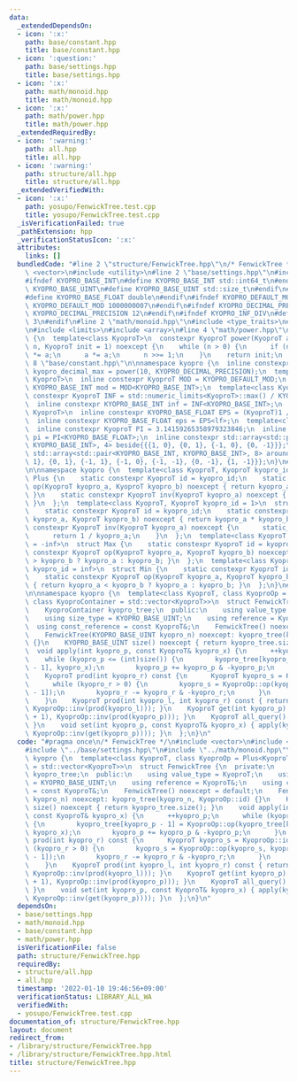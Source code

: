 ```yaml
---
data:
  _extendedDependsOn:
  - icon: ':x:'
    path: base/constant.hpp
    title: base/constant.hpp
  - icon: ':question:'
    path: base/settings.hpp
    title: base/settings.hpp
  - icon: ':x:'
    path: math/monoid.hpp
    title: math/monoid.hpp
  - icon: ':x:'
    path: math/power.hpp
    title: math/power.hpp
  _extendedRequiredBy:
  - icon: ':warning:'
    path: all.hpp
    title: all.hpp
  - icon: ':warning:'
    path: structure/all.hpp
    title: structure/all.hpp
  _extendedVerifiedWith:
  - icon: ':x:'
    path: yosupo/FenwickTree.test.cpp
    title: yosupo/FenwickTree.test.cpp
  _isVerificationFailed: true
  _pathExtension: hpp
  _verificationStatusIcon: ':x:'
  attributes:
    links: []
  bundledCode: "#line 2 \"structure/FenwickTree.hpp\"\n/* FenwickTree */\n#include\
    \ <vector>\n#include <utility>\n#line 2 \"base/settings.hpp\"\n#include <cstdint>\n\
    #ifndef KYOPRO_BASE_INT\n#define KYOPRO_BASE_INT std::int64_t\n#endif\n#ifndef\
    \ KYOPRO_BASE_UINT\n#define KYOPRO_BASE_UINT std::size_t\n#endif\n#ifndef KYOPRO_BASE_FLOAT\n\
    #define KYOPRO_BASE_FLOAT double\n#endif\n#ifndef KYOPRO_DEFAULT_MOD\n#define\
    \ KYOPRO_DEFAULT_MOD 1000000007\n#endif\n#ifndef KYOPRO_DECIMAL_PRECISION\n#define\
    \ KYOPRO_DECIMAL_PRECISION 12\n#endif\n#ifndef KYOPRO_INF_DIV\n#define KYOPRO_INF_DIV\
    \ 3\n#endif\n#line 2 \"math/monoid.hpp\"\n#include <type_traits>\n#line 3 \"base/constant.hpp\"\
    \n#include <limits>\n#include <array>\n#line 4 \"math/power.hpp\"\nnamespace kyopro\
    \ {\n  template<class KyoproT>\n  constexpr KyoproT power(KyoproT a, std::uint64_t\
    \ n, KyoproT init = 1) noexcept {\n    while (n > 0) {\n      if (n & 1) init\
    \ *= a;\n      a *= a;\n      n >>= 1;\n    }\n    return init;\n  }\n}\n#line\
    \ 8 \"base/constant.hpp\"\n\nnamespace kyopro {\n  inline constexpr std::uint64_t\
    \ kyopro_decimal_max = power(10, KYOPRO_DECIMAL_PRECISION);\n  template<class\
    \ KyoproT>\n  inline constexpr KyoproT MOD = KYOPRO_DEFAULT_MOD;\n  inline constexpr\
    \ KYOPRO_BASE_INT mod = MOD<KYOPRO_BASE_INT>;\n  template<class KyoproT>\n  inline\
    \ constexpr KyoproT INF = std::numeric_limits<KyoproT>::max() / KYOPRO_INF_DIV;\n\
    \  inline constexpr KYOPRO_BASE_INT inf = INF<KYOPRO_BASE_INT>;\n  template<class\
    \ KyoproT>\n  inline constexpr KYOPRO_BASE_FLOAT EPS = (KyoproT)1 / decimal_precision_max;\n\
    \  inline constexpr KYOPRO_BASE_FLOAT eps = EPS<lf>;\n  template<class KyoproT>\n\
    \  inline constexpr KyoproT PI = 3.14159265358979323846;\n  inline constexpr KYOPRO_BASE_FLOAT\
    \ pi = PI<KYOPRO_BASE_FLOAT>;\n  inline constexpr std::array<std::pair<KYOPRO_BASE_INT,\
    \ KYOPRO_BASE_INT>, 4> beside{{{1, 0}, {0, 1}, {-1, 0}, {0, -1}}};\n  inline constexpr\
    \ std::array<std::pair<KYOPRO_BASE_INT, KYOPRO_BASE_INT>, 8> around{{{1, 0}, {1,\
    \ 1}, {0, 1}, {-1, 1}, {-1, 0}, {-1, -1}, {0, -1}, {1, -1}}};\n}\n#line 4 \"math/monoid.hpp\"\
    \n\nnamespace kyopro {\n  template<class KyoproT, KyoproT kyopro_id = 0>\n  struct\
    \ Plus {\n    static constexpr KyoproT id = kyopro_id;\n    static constexpr KyoproT\
    \ op(KyoproT kyopro_a, KyoproT kyopro_b) noexcept { return kyopro_a + kyopro_b;\
    \ }\n    static constexpr KyoproT inv(KyoproT kyopro_a) noexcept { return -kyopro_a;\
    \ }\n  };\n  template<class KyoproT, KyoproT kyopro_id = 1>\n  struct Mul {\n\
    \    static constexpr KyoproT id = kyopro_id;\n    static constexpr KyoproT op(KyoproT\
    \ kyopro_a, KyoproT kyopro_b) noexcept { return kyopro_a * kyopro_b; }\n    static\
    \ constexpr KyoproT inv(KyoproT kyopro_a) noexcept {\n      static_assert(!std::is_integral_v<KyoproT>);\n\
    \      return 1 / kyopro_a;\n    }\n  };\n  template<class KyoproT, KyoproT kyopro_id\
    \ = -inf>\n  struct Max {\n    static constexpr KyoproT id = kyopro_id;\n    static\
    \ constexpr KyoproT op(KyoproT kyopro_a, KyoproT kyopro_b) noexcept { return kyopro_a\
    \ > kyopro_b ? kyopro_a : kyopro_b; }\n  };\n  template<class KyoproT, KyoproT\
    \ kyopro_id = inf>\n  struct Min {\n    static constexpr KyoproT id = kyopro_id;\n\
    \    static constexpr KyoproT op(KyoproT kyopro_a, KyoproT kyopro_b) noexcept\
    \ { return kyopro_a < kyopro_b ? kyopro_a : kyopro_b; }\n  };\n}\n#line 7 \"structure/FenwickTree.hpp\"\
    \n\nnamespace kyopro {\n  template<class KyoproT, class KyoproOp = Plus<KyoproT>,\
    \ class KyoproContainer = std::vector<KyoproT>>\n  struct FenwickTree {\n  private:\n\
    \    KyoproContainer kyopro_tree;\n  public:\n    using value_type = KyoproT;\n\
    \    using size_type = KYOPRO_BASE_UINT;\n    using reference = KyoproT&;\n  \
    \  using const_reference = const KyoproT&;\n    FenwickTree() noexcept = default;\n\
    \    FenwickTree(KYOPRO_BASE_UINT kyopro_n) noexcept: kyopro_tree(kyopro_n, KyoproOp::id)\
    \ {}\n    KYOPRO_BASE_UINT size() noexcept { return kyopro_tree.size(); }\n  \
    \  void apply(int kyopro_p, const KyoproT& kyopro_x) {\n      ++kyopro_p;\n  \
    \    while (kyopro_p <= (int)size()) {\n        kyopro_tree[kyopro_p - 1] = KyoproOp::op(kyopro_tree[kyopro_p\
    \ - 1], kyopro_x);\n        kyopro_p += kyopro_p & -kyopro_p;\n      }\n    }\n\
    \    KyoproT prod(int kyopro_r) const {\n      KyoproT kyopro_s = KyoproOp::id;\n\
    \      while (kyopro_r > 0) {\n        kyopro_s = KyoproOp::op(kyopro_s, kyopro_tree[kyopro_r\
    \ - 1]);\n        kyopro_r -= kyopro_r & -kyopro_r;\n      }\n      return kyopro_s;\n\
    \    }\n    KyoproT prod(int kyopro_l, int kyopro_r) const { return KyoproOp::op(prod(kyopro_r),\
    \ KyoproOp::inv(prod(kyopro_l))); }\n    KyoproT get(int kyopro_p) { return KyoproOp::op(prod(kyopro_p\
    \ + 1), KyoproOp::inv(prod(kyopro_p))); }\n    KyoproT all_query() { return prod(kyopro_tree.size());\
    \ }\n    void set(int kyopro_p, const KyoproT& kyopro_x) { apply(kyopro_p, KyoproOp::op(kyopro_x,\
    \ KyoproOp::inv(get(kyopro_p)))); }\n  };\n}\n"
  code: "#pragma once\n/* FenwickTree */\n#include <vector>\n#include <utility>\n\
    #include \"../base/settings.hpp\"\n#include \"../math/monoid.hpp\"\n\nnamespace\
    \ kyopro {\n  template<class KyoproT, class KyoproOp = Plus<KyoproT>, class KyoproContainer\
    \ = std::vector<KyoproT>>\n  struct FenwickTree {\n  private:\n    KyoproContainer\
    \ kyopro_tree;\n  public:\n    using value_type = KyoproT;\n    using size_type\
    \ = KYOPRO_BASE_UINT;\n    using reference = KyoproT&;\n    using const_reference\
    \ = const KyoproT&;\n    FenwickTree() noexcept = default;\n    FenwickTree(KYOPRO_BASE_UINT\
    \ kyopro_n) noexcept: kyopro_tree(kyopro_n, KyoproOp::id) {}\n    KYOPRO_BASE_UINT\
    \ size() noexcept { return kyopro_tree.size(); }\n    void apply(int kyopro_p,\
    \ const KyoproT& kyopro_x) {\n      ++kyopro_p;\n      while (kyopro_p <= (int)size())\
    \ {\n        kyopro_tree[kyopro_p - 1] = KyoproOp::op(kyopro_tree[kyopro_p - 1],\
    \ kyopro_x);\n        kyopro_p += kyopro_p & -kyopro_p;\n      }\n    }\n    KyoproT\
    \ prod(int kyopro_r) const {\n      KyoproT kyopro_s = KyoproOp::id;\n      while\
    \ (kyopro_r > 0) {\n        kyopro_s = KyoproOp::op(kyopro_s, kyopro_tree[kyopro_r\
    \ - 1]);\n        kyopro_r -= kyopro_r & -kyopro_r;\n      }\n      return kyopro_s;\n\
    \    }\n    KyoproT prod(int kyopro_l, int kyopro_r) const { return KyoproOp::op(prod(kyopro_r),\
    \ KyoproOp::inv(prod(kyopro_l))); }\n    KyoproT get(int kyopro_p) { return KyoproOp::op(prod(kyopro_p\
    \ + 1), KyoproOp::inv(prod(kyopro_p))); }\n    KyoproT all_query() { return prod(kyopro_tree.size());\
    \ }\n    void set(int kyopro_p, const KyoproT& kyopro_x) { apply(kyopro_p, KyoproOp::op(kyopro_x,\
    \ KyoproOp::inv(get(kyopro_p)))); }\n  };\n}\n"
  dependsOn:
  - base/settings.hpp
  - math/monoid.hpp
  - base/constant.hpp
  - math/power.hpp
  isVerificationFile: false
  path: structure/FenwickTree.hpp
  requiredBy:
  - structure/all.hpp
  - all.hpp
  timestamp: '2022-01-10 19:46:56+09:00'
  verificationStatus: LIBRARY_ALL_WA
  verifiedWith:
  - yosupo/FenwickTree.test.cpp
documentation_of: structure/FenwickTree.hpp
layout: document
redirect_from:
- /library/structure/FenwickTree.hpp
- /library/structure/FenwickTree.hpp.html
title: structure/FenwickTree.hpp
---
```

